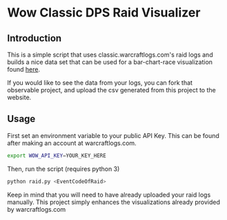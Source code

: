# Wow Classic DPS Raid Visualizer

## Introduction

This is a simple script that uses classic.warcraftlogs.com's raid logs and builds a nice
data set that can be used for a bar-chart-race visualization found [here](https://observablehq.com/@jmstjordan/bar-chart-race).

If you would like to see the data from your logs, you can fork that observable project, and upload the csv generated from this project to the website.

## Usage

First set an environment variable to your public API Key. This can be found after making an account at warcraftlogs.com.

```sh
export WOW_API_KEY=YOUR_KEY_HERE
```

Then, run the script (requires python 3)

```sh
python raid.py <EventCodeOfRaid>
```

Keep in mind that you will need to have already uploaded your raid logs manually. This project simply enhances the visualizations already provided by warcraftlogs.com

